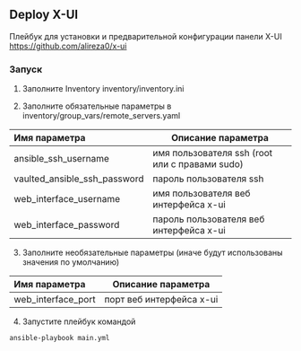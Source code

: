 ## Deploy X-UI

Плейбук для установки и предварительной конфигурации панели X-UI https://github.com/alireza0/x-ui


### Запуск

1. Заполните Inventory inventory/inventory.ini

2. Заполните обязательные параметры в inventory/group_vars/remote_servers.yaml

| Имя параметра                | Описание параметра                             |
| :--------------------------- | ---------------------------------------------- |
| ansible_ssh_username         | имя пользователя ssh (root или с правами sudo) |
| vaulted_ansible_ssh_password | пароль пользователя ssh                        |
| web_interface_username       | имя пользователя веб интерфейса x-ui           |
| web_interface_password       | пароль пользователя веб интерфейса x-ui        |

3. Заполните необязательные параметры (иначе будут использованы значения по умолчанию)

| Имя параметра      | Описание параметра       |
| :----------------- | ------------------------ |
| web_interface_port | порт веб интерфейса x-ui |

4. Запустите плейбук командой
```
ansible-playbook main.yml 
```